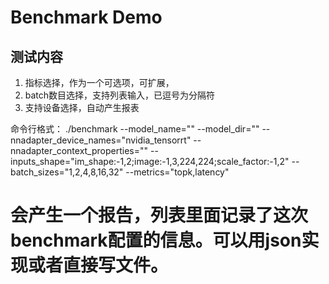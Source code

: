 # Benchmark Demo
## 测试内容
1. 指标选择，作为一个可选项，可扩展，
2. batch数目选择，支持列表输入，已逗号为分隔符
3. 支持设备选择，自动产生报表

命令行格式：
    ./benchmark
    --model_name=""
    --model_dir=""
    --nnadapter_device_names="nvidia_tensorrt"
    --nnadapter_context_properties=""
    --inputs_shape="im_shape:-1,2;image:-1,3,224,224;scale_factor:-1,2"
    --batch_sizes="1,2,4,8,16,32"
    --metrics="topk,latency"



# 会产生一个报告，列表里面记录了这次benchmark配置的信息。可以用json实现或者直接写文件。